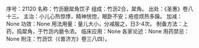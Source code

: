 序号：21120
名称：竹沥磨犀角饮子
组成：竹沥2合，犀角。
出处：《圣惠》卷八十三。
主治：小儿心热惊悸，精神恍惚，眠卧不安；疮痘烦热多躁。
加减：None
功效：None
用法用量：量儿大小，分减服之，日3-4次。
制备方法：上药，捣犀角，于竹沥内磨令浓。
临床应用：None
各家论述：None
用药禁忌：None
附注：竹沥饮（《普济方》卷三八四）。
